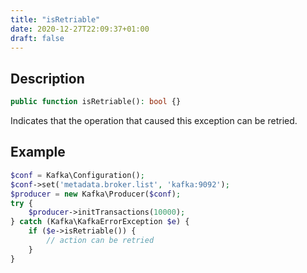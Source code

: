 ```yaml
---
title: "isRetriable"
date: 2020-12-27T22:09:37+01:00
draft: false
---
```

## Description
```php
public function isRetriable(): bool {}
```
Indicates that the operation that caused this exception can be retried.
## Example
```php
$conf = Kafka\Configuration();
$conf->set('metadata.broker.list', 'kafka:9092');
$producer = new Kafka\Producer($conf);
try {
    $producer->initTransactions(10000);
} catch (Kafka\KafkaErrorException $e) {
    if ($e->isRetriable()) {
        // action can be retried
    }
}
```